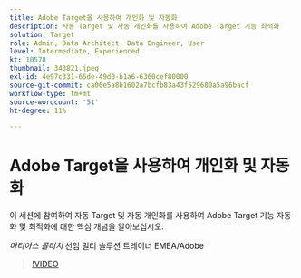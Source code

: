 ```yaml
---
title: Adobe Target을 사용하여 개인화 및 자동화
description: 자동 Target 및 자동 개인화를 사용하여 Adobe Target 기능 최적화
solution: Target
role: Admin, Data Architect, Data Engineer, User
level: Intermediate, Experienced
kt: 10578
thumbnail: 343821.jpeg
exl-id: 4e97c331-65de-49d0-b1a6-6360cef80000
source-git-commit: ca06e5a8b1602a7bcfb83a43f529680a5a96bacf
workflow-type: tm+mt
source-wordcount: '51'
ht-degree: 11%

---
```


# Adobe Target을 사용하여 개인화 및 자동화

이 세션에 참여하여 자동 Target 및 자동 개인화를 사용하여 Adobe Target 기능 자동화 및 최적화에 대한 핵심 개념을 알아보십시오.

*마티아스 콜리치* 선임 멀티 솔루션 트레이너 EMEA/Adobe

>[!VIDEO](https://video.tv.adobe.com/v/343821/?quality=12&learn=on)
